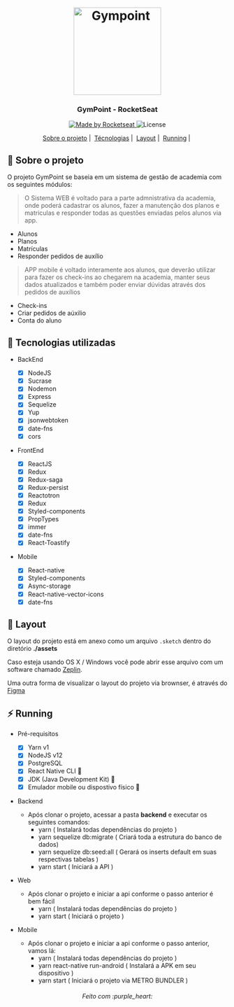 <h1 align="center">
  <img alt="Gympoint" title="Gympoint" src="assets/img/ logo.png" width="200px" />
</h1>

<h3 align="center">
  GymPoint - RocketSeat
</h3>

<p align="center">
  <a href="https://rocketseat.com.br">
    <img alt="Made by Rocketseat" src="https://img.shields.io/badge/made%20by-Rocketseat-%2304D361" />
  </a>

  <img alt="License" src="https://img.shields.io/badge/license-MIT-%2304D361" />
</p>

<p align="center">
  <a href="#bookmark-sobre-o-projeto">Sobre o projeto</a>&nbsp;|&nbsp;
  <a href="#rocket-tecnologias-utilizadas">Técnologias</a>&nbsp;|&nbsp;
  <a href="#art-ayout">Layout</a>&nbsp;|&nbsp;
  <a href="#zap-running">Running</a>&nbsp;|&nbsp;
</p>

## :bookmark: Sobre o projeto

O projeto GymPoint se baseia em um sistema de gestão de academia com os seguintes módulos:

> O Sistema WEB é voltado para a parte admnistrativa da academia, onde poderá cadastrar os alunos, fazer a manutenção dos planos e matriculas e responder todas as questões enviadas pelos alunos via app.

- Alunos
- Planos
- Matrículas
- Responder pedidos de auxílio

> APP mobile é voltado interamente aos alunos, que deverão utilizar para fazer os check-ins ao chegarem na academia, manter seus dados atualizados e também poder enviar dúvidas através dos pedidos de auxílios

- Check-ins
- Criar pedidos de aúxilio
- Conta do aluno

## :rocket: Tecnologias utilizadas

- BackEnd

  - [x] NodeJS
  - [x] Sucrase
  - [x] Nodemon
  - [x] Express
  - [x] Sequelize
  - [x] Yup
  - [x] jsonwebtoken
  - [x] date-fns
  - [x] cors

- FrontEnd

  - [x] ReactJS
  - [x] Redux
  - [x] Redux-saga
  - [x] Redux-persist
  - [x] Reactotron
  - [x] Redux
  - [x] Styled-components
  - [x] PropTypes
  - [x] immer
  - [x] date-fns
  - [x] React-Toastify

- Mobile
  - [x] React-native
  - [x] Styled-components
  - [x] Async-storage
  - [x] React-native-vector-icons
  - [x] date-fns

## :art: Layout

O layout do projeto está em anexo como um arquivo `.sketch` dentro do diretório **./assets**

Caso esteja usando OS X / Windows você pode abrir esse arquivo com um software chamado [Zeplin](https://zeplin.io).

Uma outra forma de visualizar o layout do projeto via brownser, é através do [Figma](https://www.figma.com/)

## :zap: Running

- Pré-requisitos

  - [x] Yarn v1
  - [x] NodeJS v12
  - [x] PostgreSQL
  - [x] React Native CLI :iphone:
  - [x] JDK (Java Development Kit) :iphone:
  - [x] Emulador mobile ou dispostivo físico :iphone:

- Backend

  - Após clonar o projeto, acessar a pasta **backend** e executar os seguintes comandos:
    - yarn ( Instalará todas dependências do projeto )
    - yarn sequelize db:migrate ( Criará toda a estrutura do banco de dados)
    - yarn sequelize db:seed:all ( Gerará os inserts default em suas respectivas tabelas )
    - yarn start ( Iniciará a API )

- Web

  - Após clonar o projeto e iniciar a api conforme o passo anterior é bem fácil
    - yarn ( Instalará todas dependências do projeto )
    - yarn start ( Iniciará o projeto )

- Mobile
  - Após clonar o projeto e iniciar a api conforme o passo anterior, vamos lá:
    - yarn ( Instalará todas dependências do projeto )
    - yarn react-native run-android ( Instalará a APK em seu dispositivo )
    - yarn start ( Iniciará o projeto via METRO BUNDLER )

<h6 align="center">
Feito com :purple_heart:
</h6>
